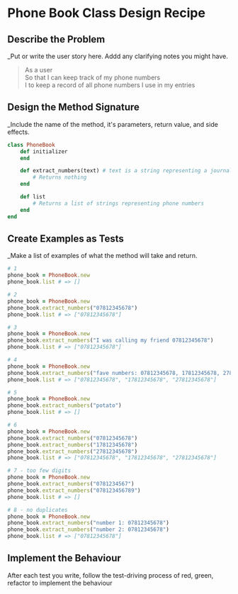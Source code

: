 # Phone Book Class Design Recipe

## Describe the Problem

_Put or write the user story here. Addd any clarifying notes you might have.

> As a user <br>
> So that I can keep track of my phone numbers <br>
> I to keep a record of all phone numbers I use in my entries

## Design the Method Signature

_Include the name of the method, it's parameters, return value, and side effects.

```ruby
class PhoneBook
    def initializer
    end

    def extract_numbers(text) # text is a string representing a journal entry
        # Returns nothing
    end

    def list
        # Returns a list of strings representing phone numbers
    end
end
```

## Create Examples as Tests

_Make a list of examples of what the method will take and return.

```ruby
# 1
phone_book = PhoneBook.new
phone_book.list # => []

# 2
phone_book = PhoneBook.new
phone_book.extract_numbers("07812345678")
phone_book.list # => ["07812345678"]

# 3
phone_book = PhoneBook.new
phone_book.extract_numbers("I was calling my friend 07812345678")
phone_book.list # => ["07812345678"]

# 4
phone_book = PhoneBook.new
phone_book.extract_numbers("fave numbers: 07812345678, 17812345678, 27812345678")
phone_book.list # => ["07812345678", "17812345678", "27812345678"]

# 5
phone_book = PhoneBook.new
phone_book.extract_numbers("potato")
phone_book.list # => []

# 6
phone_book = PhoneBook.new
phone_book.extract_numbers("07812345678")
phone_book.extract_numbers("17812345678")
phone_book.extract_numbers("27812345678")
phone_book.list # => ["07812345678", "17812345678", "27812345678"]

# 7 - too few digits
phone_book = PhoneBook.new
phone_book.extract_numbers("0781234567")
phone_book.extract_numbers("078123456789")
phone_book.list # => []

# 8 - no duplicates
phone_book = PhoneBook.new
phone_book.extract_numbers("number 1: 07812345678")
phone_book.extract_numbers("number 2: 07812345678")
phone_book.list # => ["07812345678"]

```

## Implement the Behaviour

After each test you write, follow the test-driving process of red, green, refactor to implement the behaviour